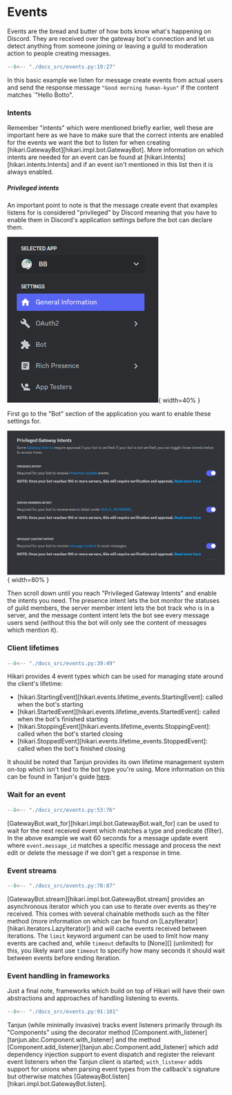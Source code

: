 # Events

Events are the bread and butter of how bots know what's happening on Discord.
They are received over the gateway bot's connection and let us detect anything from someone
joining or leaving a guild to moderation action to people creating messages.

```py
--8<-- "./docs_src/events.py:19:27"
```

In this basic example we listen for message create events from actual users and send the response
message `"Good morning human-kyun"` if the content matches `"Hello Botto".

### Intents

Remember "intents" which were mentioned briefly earlier, well these are important here as we have to
make sure that the correct intents are enabled for the events we want the bot to listen for when
creating [hikari.GatewayBot][hikari.impl.bot.GatewayBot]. More information on which intents are needed
for an event can be found at [hikari.Intents][hikari.intents.Intents] and if an event isn't mentioned
in this list then it is always enabled.

##### Privileged intents

An important point to note is that the message create event that examples listens for is considered
"privileged" by Discord meaning that you have to enable them in Discord's application settings before
the bot can declare them.

![find_intents_1](./images/find_intents_1.png){ width=40% }

First go to the "Bot" section of the application you want to enable these settings for.

![find_intents_2](./images/find_intents_2.png){ width=80% }

Then scroll down until you reach "Privileged Gateway Intents" and enable the intents you need.
The presence intent lets the bot monitor the statuses of guild members, the server member intent
lets the bot track who is in a server, and the message content intent lets the bot see every message
users send (without this the bot will only see the content of messages which mention it).

### Client lifetimes

```py
--8<-- "./docs_src/events.py:39:49"
```

Hikari provides 4 event types which can be used for managing state around the client's lifetime:

* [hikari.StartingEvent][hikari.events.lifetime_events.StartingEvent]: called when the bot's starting
* [hikari.StartedEvent][hikari.events.lifetime_events.StartedEvent]: called when the bot's finished starting
* [hikari.StoppingEvent][hikari.events.lifetime_events.StoppingEvent]: called when the bot's started closing
* [hikari.StoppedEvent][hikari.events.lifetime_events.StoppedEvent]: called when the bot's finished closing

It should be noted that Tanjun provides its own lifetime management system on-top which isn't tied
to the bot type you're using. More information on this can be found in Tanjun's guide
[here](https://tanjun.cursed.solutions/usage/#client-lifetime-management).

### Wait for an event

```py
--8<-- "./docs_src/events.py:53:76"
```

[GatewayBot.wait_for][hikari.impl.bot.GatewayBot.wait_for] can be used to wait for the next
received event which matches a type and predicate (filter). In the above example we wait
60 seconds for a message update event where `event.message_id` matches a specific message
and process the next edit or delete the message if we don't get a response in time.

### Event streams

```py
--8<-- "./docs_src/events.py:78:87"
```

[GatewayBot.stream][hikari.impl.bot.GatewayBot.stream] provides an asynchronous iterator which
you can use to iterate over events as they're received. This comes with several chainable methods
such as the filter method (more information on which can be found on
[LazyIterator][hikari.iterators.LazyIterator]) and will cache events received between iterations.
The `limit` keyword argument can be used to limit how many events are cached and, while `timeout`
defaults to [None][] (unlimited) for this, you likely want use `timeout` to specify how many
seconds it should wait between events before ending iteration.

### Event handling in frameworks

Just a final note, frameworks which build on top of Hikari will have their own abstractions and
approaches of handling listening to events.

```py
--8<-- "./docs_src/events.py:91:101"
```

Tanjun (while minimally invasive) tracks event listeners primarily through its "Components"
using the decorator method [Component.with_listener][tanjun.abc.Component.with_listener]
and the method [Component.add_listener][tanjun.abc.Component.add_listener] which add dependency
injection support to event dispatch and register the relevant event listeners when the Tanjun
client is started; `with_listener` adds support for unions when parsing event types from the
callback's signature but otherwise matches [GatewayBot.listen][hikari.impl.bot.GatewayBot.listen].
